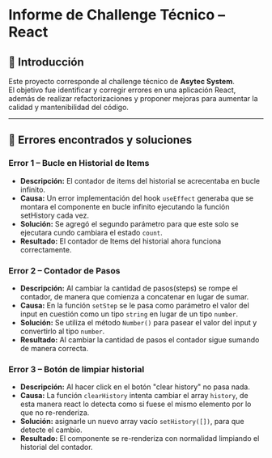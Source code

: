 # Informe de Challenge Técnico – React

## 📌 Introducción
Este proyecto corresponde al challenge técnico de **Asytec System**.  
El objetivo fue identificar y corregir errores en una aplicación React, además de realizar refactorizaciones y proponer mejoras para aumentar la calidad y mantenibilidad del código.

---

## 🐞 Errores encontrados y soluciones

### Error 1 – Bucle en Historial de Items
- **Descripción:** El contador de items del historial se acrecentaba en bucle infinito.  
- **Causa:** Un error implementación del hook `useEffect` generaba que se montara el componente en bucle infinito ejecutando la función setHistory cada vez.  
- **Solución:** Se agregó el segundo parámetro para que este solo se ejecutara cundo cambiara el estado `count`.  
- **Resultado:** El contador de Items del historial ahora funciona correctamente.  

### Error 2 – Contador de Pasos
- **Descripción:** Al cambiar la cantidad de pasos(steps) se rompe el contador, de manera que comienza a concatenar en lugar de sumar.  
- **Causa:** En la función `setStep` se le pasa como parámetro el valor del input en cuestión como un tipo `string` en lugar de un tipo `number`.  
- **Solución:** Se utiliza el método `Number()` para pasear el valor del input y convertirlo al tipo `number`.  
- **Resultado:** Al cambiar la cantidad de pasos el contador sigue sumando de manera correcta.

### Error 3 – Botón de limpiar historial
- **Descripción:** Al hacer click en el botón "clear history" no pasa nada.
- **Causa:** La función `clearHistory` intenta cambiar el array `history`, de esta manera react lo detecta como si fuese el mismo elemento por lo que no re-renderiza.
- **Solución:** asignarle un nuevo array vacío `setHistory([])`, para que detecte el cambio.
- **Resultado:** El componente se re-renderiza con normalidad limpiando el historial del contador.


